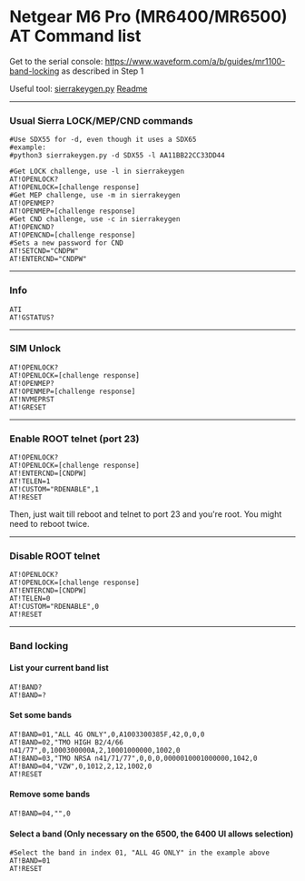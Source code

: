 # Netgear M6 Pro (MR6400/MR6500) AT Command list

Get to the serial console: https://www.waveform.com/a/b/guides/mr1100-band-locking as described in Step 1

Useful tool: [sierrakeygen.py](https://github.com/bkerler/edl/tree/master/edlclient/Tools) [Readme](https://github.com/bkerler/edl/blob/master/sierrakeygen_README.md)

---

### Usual Sierra LOCK/MEP/CND commands
```
#Use SDX55 for -d, even though it uses a SDX65
#example: 
#python3 sierrakeygen.py -d SDX55 -l AA11BB22CC33DD44

#Get LOCK challenge, use -l in sierrakeygen
AT!OPENLOCK? 
AT!OPENLOCK=[challenge response]
#Get MEP challenge, use -m in sierrakeygen
AT!OPENMEP? 
AT!OPENMEP=[challenge response]
#Get CND challenge, use -c in sierrakeygen
AT!OPENCND? 
AT!OPENCND=[challenge response]
#Sets a new password for CND
AT!SETCND="CNDPW"
AT!ENTERCND="CNDPW"
```

---

### Info
```
ATI
AT!GSTATUS?
```

---

### SIM Unlock
```
AT!OPENLOCK?
AT!OPENLOCK=[challenge response]
AT!OPENMEP?
AT!OPENMEP=[challenge response]
AT!NVMEPRST
AT!GRESET
```

---

### Enable ROOT telnet (port 23)
```
AT!OPENLOCK?
AT!OPENLOCK=[challenge response]
AT!ENTERCND=[CNDPW]
AT!TELEN=1
AT!CUSTOM="RDENABLE",1
AT!RESET
```
Then, just wait till reboot and telnet to port 23 and you're root. You might need to reboot twice.

---

### Disable ROOT telnet
```
AT!OPENLOCK?
AT!OPENLOCK=[challenge response]
AT!ENTERCND=[CNDPW]
AT!TELEN=0
AT!CUSTOM="RDENABLE",0
AT!RESET
```

---

### Band locking

#### List your current band list
```
AT!BAND?
AT!BAND=?
```

#### Set some bands
```
AT!BAND=01,"ALL 4G ONLY",0,A1003300385F,42,0,0,0
AT!BAND=02,"TMO HIGH B2/4/66 n41/77",0,1000300000A,2,10001000000,1002,0
AT!BAND=03,"TMO NRSA n41/71/77",0,0,0,0000010001000000,1042,0
AT!BAND=04,"VZW",0,1012,2,12,1002,0
AT!RESET
```

#### Remove some bands
```
AT!BAND=04,"",0
```

#### Select a band (Only necessary on the 6500, the 6400 UI allows selection)
```
#Select the band in index 01, "ALL 4G ONLY" in the example above
AT!BAND=01
AT!RESET
```
